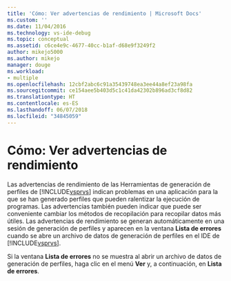 ```yaml
---
title: 'Cómo: Ver advertencias de rendimiento | Microsoft Docs'
ms.custom: ''
ms.date: 11/04/2016
ms.technology: vs-ide-debug
ms.topic: conceptual
ms.assetid: c6ce4e9c-4677-40cc-b1af-d68e9f3249f2
author: mikejo5000
ms.author: mikejo
manager: douge
ms.workload:
- multiple
ms.openlocfilehash: 12cbf2abc6c91a35439748ea3ee44a8ef23a98fa
ms.sourcegitcommit: ce154aee5b403d5c1c41da42302b896ad3cf8d82
ms.translationtype: HT
ms.contentlocale: es-ES
ms.lasthandoff: 06/07/2018
ms.locfileid: "34845059"
---
```

# <a name="how-to-view-performance-warnings"></a>Cómo: Ver advertencias de rendimiento
Las advertencias de rendimiento de las Herramientas de generación de perfiles de [!INCLUDE[vsprvs](../code-quality/includes/vsprvs_md.md)] indican problemas en una aplicación para la que se han generado perfiles que pueden ralentizar la ejecución de programas. Las advertencias también pueden indicar que puede ser conveniente cambiar los métodos de recopilación para recopilar datos más útiles. Las advertencias de rendimiento se generan automáticamente en una sesión de generación de perfiles y aparecen en la ventana **Lista de errores** cuando se abre un archivo de datos de generación de perfiles en el IDE de [!INCLUDE[vsprvs](../code-quality/includes/vsprvs_md.md)].  
  
 Si la ventana **Lista de errores** no se muestra al abrir un archivo de datos de generación de perfiles, haga clic en el menú **Ver** y, a continuación, en **Lista de errores**.
